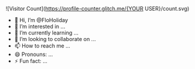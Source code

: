 ![Visitor Count](https://profile-counter.glitch.me/{YOUR USER}/count.svg)

- 👋 Hi, I’m @FloHoliday
- 👀 I’m interested in ...
- 🌱 I’m currently learning ...
- 💞️ I’m looking to collaborate on ...
- 📫 How to reach me ...
- 😄 Pronouns: ...
- ⚡ Fun fact: ...

<!---
FloHoliday/FloHoliday is a ✨ special ✨ repository because its `README.md` (this file) appears on your GitHub profile.
You can click the Preview link to take a look at your changes.
--->
